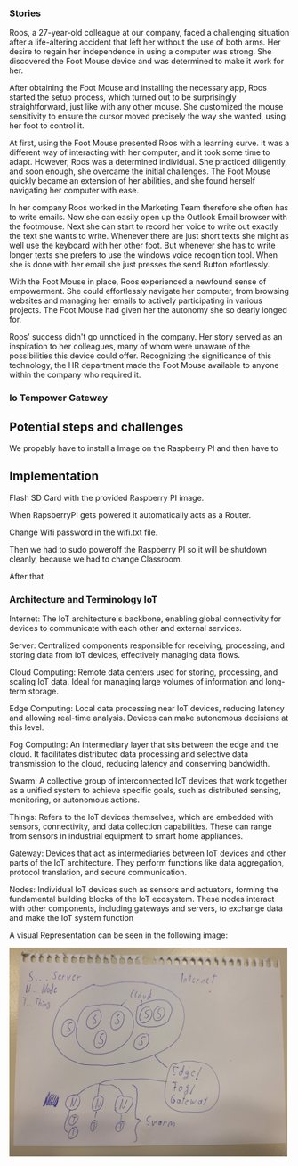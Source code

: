 ### Stories
Roos, a 27-year-old colleague at our company, faced a challenging situation after a life-altering accident that left her without the use of both  arms. Her desire to regain her independence in using a computer was strong. She discovered the Foot Mouse device and was determined to make it work for her.

After obtaining the Foot Mouse and installing the necessary app, Roos started the setup process, which turned out to be surprisingly straightforward, just like with any other mouse. She customized the mouse sensitivity to ensure the cursor moved precisely the way she wanted, using her foot to control it.

At first, using the Foot Mouse presented Roos with a learning curve. It was a different way of interacting with her computer, and it took some time to adapt. However, Roos was a determined individual. She practiced diligently, and soon enough, she overcame the initial challenges. The Foot Mouse quickly became an extension of her abilities, and she found herself navigating her computer with ease.

In her company Roos worked in the Marketing Team therefore she often has to write emails. Now she can easily open up the Outlook Email browser with the footmouse. Next she can start to record her voice to write out exactly the text she wants to write. Whenever there are just short texts she might as well use the keyboard with her other foot. But whenever she has to write longer texts she prefers to use the windows voice recognition tool. When she is done with her email she just presses the send Button efortlessly.

With the Foot Mouse in place, Roos experienced a newfound sense of empowerment. She could effortlessly navigate her computer, from browsing websites and managing her emails to actively participating in various projects. The Foot Mouse had given her the autonomy she so dearly longed for.

Roos' success didn't go unnoticed in the company. Her story served as an inspiration to her colleagues, many of whom were unaware of the possibilities this device could offer. Recognizing the significance of this technology, the HR department made the Foot Mouse available to anyone within the company who required it.


### Io Tempower Gateway

## Potential steps and challenges
We propably have to install a Image on the Raspberry PI and then have to 

## Implementation

Flash SD Card with the provided Raspberry PI image.

When RapsberryPI gets powered it automatically acts as a Router.

Change Wifi password in the wifi.txt file.

Then we had to sudo poweroff the Raspberry PI so it will be shutdown cleanly, because we had to change Classroom.

After that


### Architecture and Terminology IoT


Internet: The IoT architecture's backbone, enabling global connectivity for devices to communicate with each other and external services.

Server: Centralized components responsible for receiving, processing, and storing data from IoT devices, effectively managing data flows.

Cloud Computing: Remote data centers used for storing, processing, and scaling IoT data. Ideal for managing large volumes of information and long-term storage.

Edge Computing: Local data processing near IoT devices, reducing latency and allowing real-time analysis. Devices can make autonomous decisions at this level.

Fog Computing: An intermediary layer that sits between the edge and the cloud. It facilitates distributed data processing and selective data transmission to the cloud, reducing latency and conserving bandwidth.

Swarm: A collective group of interconnected IoT devices that work together as a unified system to achieve specific goals, such as distributed sensing, monitoring, or autonomous actions.

Things: Refers to the IoT devices themselves, which are embedded with sensors, connectivity, and data collection capabilities. These can range from sensors in industrial equipment to smart home appliances.

Gateway: Devices that act as intermediaries between IoT devices and other parts of the IoT architecture. They perform functions like data aggregation, protocol translation, and secure communication.

Nodes: Individual IoT devices such as sensors and actuators, forming the fundamental building blocks of the IoT ecosystem. These nodes interact with other components, including gateways and servers, to exchange data and make the IoT system function

A visual Representation can be seen in the following image:

<img src="../../../Florian/pictures/IoTEnvironment.jpg" width=500>

